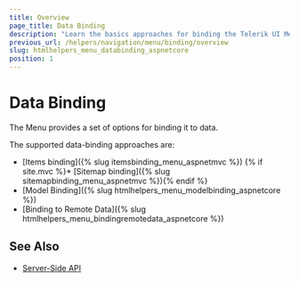 ```yaml
---
title: Overview
page_title: Data Binding
description: "Learn the basics approaches for binding the Telerik UI Menu HtmlHelper for {{ site.framework }}."
previous_url: /helpers/navigation/menu/binding/overview
slug: htmlhelpers_menu_databinding_aspnetcore
position: 1
---
```


# Data Binding

The Menu provides a set of options for binding it to data.

The supported data-binding approaches are:

* [Items binding]({% slug itemsbinding_menu_aspnetmvc %})
{% if site.mvc %}* [Sitemap binding]({% slug sitemapbinding_menu_aspnetmvc %}){% endif %}
* [Model Binding]({% slug htmlhelpers_menu_modelbinding_aspnetcore %})
* [Binding to Remote Data]({% slug htmlhelpers_menu_bindingremotedata_aspnetcore %})

## See Also

* [Server-Side API](/api/menu)
